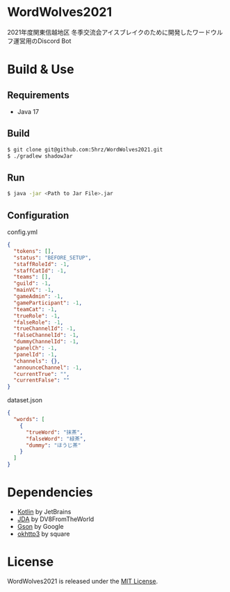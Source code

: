 # WordWolves2021
2021年度関東信越地区 冬季交流会アイスブレイクのために開発したワードウルフ運営用のDiscord Bot

# Build & Use

## Requirements
- Java 17

## Build
```bash
$ git clone git@github.com:5hrz/WordWolves2021.git
$ ./gradlew shadowJar
```

## Run
```bash
$ java -jar <Path to Jar File>.jar
```

## Configuration

config.yml
```json
{
  "tokens": [],
  "status": "BEFORE_SETUP",
  "staffRoleId": -1,
  "staffCatId": -1,
  "teams": [],
  "guild": -1,
  "mainVC": -1,
  "gameAdmin": -1,
  "gameParticipant": -1,
  "teamCat": -1,
  "trueRole": -1,
  "falseRole": -1,
  "trueChannelId": -1,
  "falseChannelId": -1,
  "dummyChannelId": -1,
  "panelCh": -1,
  "panelId": -1,
  "channels": {},
  "announceChannel": -1,
  "currentTrue": "",
  "currentFalse": ""
}
```

dataset.json
```json
{
  "words": [
    {
      "trueWord": "抹茶",
      "falseWord": "緑茶",
      "dummy": "ほうじ茶"
    }
  ]
}
```

# Dependencies
- [Kotlin](https://github.com/JetBrains/kotlin) by JetBrains
- [JDA](https://github.com/DV8FromTheWorld/JDA) by DV8FromTheWorld
- [Gson](https://github.com/google/gson) by Google
- [okhttp3](https://github.com/square/okhttp) by square

# License
WordWolves2021 is released under the [MIT License](https://opensource.org/licenses/MIT).